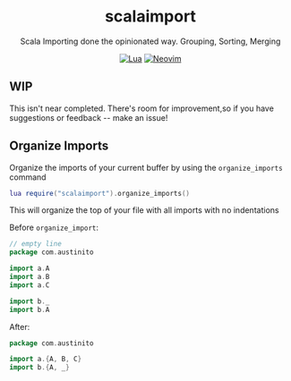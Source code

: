 <div align ="center">

# scalaimport

Scala Importing done the opinionated way. Grouping, Sorting, Merging

[![Lua](https://img.shields.io/badge/Lua-blue.svg?style=for-the-badge&logo=lua)](http://www.lua.org)
[![Neovim](https://img.shields.io/badge/Neovim%200.5+-green.svg?style=for-the-badge&logo=neovim)](https://neovim.io)

</div>

## WIP
This isn't near completed. There's room for improvement,so if you have suggestions or feedback -- make an issue!

## Organize Imports
Organize the imports of your current buffer by using the `organize_imports` command

```lua
lua require("scalaimport").organize_imports()
```

This will organize the top of your file with all imports with no indentations

Before `organize_import`:
```scala
// empty line
package com.austinito

import a.A
import a.B
import a.C

import b._
import b.A
```
After:
```scala
package com.austinito

import a.{A, B, C}
import b.{A, _}
```
